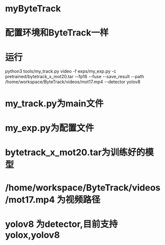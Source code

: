 # myByteTrack
# 配置环境和ByteTrack一样
# 运行
python3 tools/my_track.py video -f exps/my_exp.py -c pretrained/bytetrack_x_mot20.tar --fp16 --fuse --save_result --path /home/workspace/ByteTrack/videos/mot17.mp4 --detector yolov8

# my_track.py为main文件
# my_exp.py为配置文件
# bytetrack_x_mot20.tar为训练好的模型
# /home/workspace/ByteTrack/videos/mot17.mp4 为视频路径
# yolov8 为detector,目前支持yolox,yolov8
